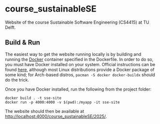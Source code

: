 # course_sustainableSE
Website of the course Sustainable Software Engineering (CS4415) at TU Delft.

## Build & Run

The easiest way to get the website running locally is by building and running
the [Docker](https://docs.docker.com/get-started/) container specified in the
Dockerfile. In order to do so, you must have Docker installed on your
system. Official instructions can be found
[here](https://docs.docker.com/get-docker/), although most Linux distributions
provide a Docker package of some kind; for Arch-based distros, `pacman -S
docker docker-buildx` should do the trick.

Once you have Docker installed, run the following from the project folder:

```
docker build . -t sse-site
docker run -p 4000:4000 -v $(pwd):/myapp -it sse-site
```

The website should then be available at <http://localhost:4000/course_sustainableSE/2025/>.
